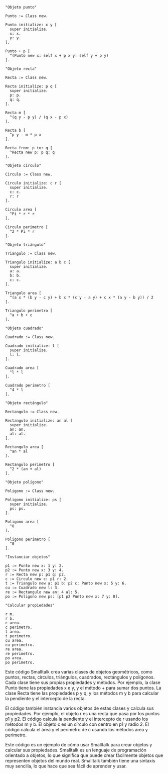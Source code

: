 ```
"Objeto punto"

Punto := Class new.

Punto initialize: x y [
  super initialize.
  x: x.
  y: y.
].

Punto + p [
  ^(Punto new x: self x + p x y: self y + p y)
].

"Objeto recta"

Recta := Class new.

Recta initialize: p q [
  super initialize.
  p: p.
  q: q.
].

Recta m [
  ^(q y - p y) / (q x - p x)
].

Recta b [
  ^p y - m * p x
].

Recta from: p to: q [
  ^Recta new p: p q: q
].

"Objeto círculo"

Circulo := Class new.

Circulo initialize: c r [
  super initialize.
  c: c.
  r: r
].

Circulo area [
  ^Pi * r * r
].

Circulo perimetro [
  ^2 * Pi * r
].

"Objeto triángulo"

Triangulo := Class new.

Triangulo initialize: a b c [
  super initialize.
  a: a.
  b: b.
  c: c.
].

Triangulo area [
  ^(a x * (b y - c y) + b x * (c y - a y) + c x * (a y - b y)) / 2
].

Triangulo perimetro [
  ^a + b + c
].

"Objeto cuadrado"

Cuadrado := Class new.

Cuadrado initialize: l [
  super initialize.
  l: l.
].

Cuadrado area [
  ^l * l
].

Cuadrado perimetro [
  ^4 * l
].

"Objeto rectángulo"

Rectangulo := Class new.

Rectangulo initialize: an al [
  super initialize.
  an: an.
  al: al.
].

Rectangulo area [
  ^an * al
].

Rectangulo perimetro [
  ^2 * (an + al)
].

"Objeto polígono"

Poligono := Class new.

Poligono initialize: ps [
  super initialize.
  ps: ps.
].

Poligono area [
  ^0
].

Poligono perimetro [
  ^0
].

"Instanciar objetos"

p1 := Punto new x: 1 y: 2.
p2 := Punto new x: 3 y: 4.
r := Recta new p: p1 q: p2.
c := Circulo new c: p1 r: 2.
t := Triangulo new a: p1 b: p2 c: Punto new x: 5 y: 6.
cu := Cuadrado new l: 3.
re := Rectangulo new an: 4 al: 5.
po := Poligono new ps: [p1 p2 Punto new x: 7 y: 8].

"Calcular propiedades"

r m.
r b.
c area.
c perimetro.
t area.
t perimetro.
cu area.
cu perimetro.
re area.
re perimetro.
po area.
po perimetro.
```

Este código Smalltalk crea varias clases de objetos geométricos, como puntos, rectas, círculos, triángulos, cuadrados, rectángulos y polígonos. Cada clase tiene sus propias propiedades y métodos. Por ejemplo, la clase Punto tiene las propiedades x e y, y el método + para sumar dos puntos. La clase Recta tiene las propiedades p y q, y los métodos m y b para calcular la pendiente y el intercepto de la recta.

El código también instancia varios objetos de estas clases y calcula sus propiedades. Por ejemplo, el objeto r es una recta que pasa por los puntos p1 y p2. El código calcula la pendiente y el intercepto de r usando los métodos m y b. El objeto c es un círculo con centro en p1 y radio 2. El código calcula el área y el perímetro de c usando los métodos area y perimetro.

Este código es un ejemplo de cómo usar Smalltalk para crear objetos y calcular sus propiedades. Smalltalk es un lenguaje de programación orientado a objetos, lo que significa que puede crear fácilmente objetos que representen objetos del mundo real. Smalltalk también tiene una sintaxis muy sencilla, lo que hace que sea fácil de aprender y usar.